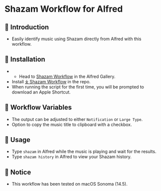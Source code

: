 # Shazam Workflow for Alfred

## 🤔 Introduction

- Easily identify music using Shazam directly from Alfred with this workflow.

## 🚀 Installation

- - Head to [Shazam Workflow](https://alfred.app/workflows/svenko99/shazam/) in the Alfred Gallery.
- Install [⤓ Shazam Workflow](https://github.com/svenko99/alfred-shazam/releases/latest/download/Shazam.alfredworkflow) in the repo.
- When running the script for the first time, you will be prompted to download an Apple Shortcut.

## 🔧 Workflow Variables

- The output can be adjusted to either `Notification` or `Large Type`.
- Option to copy the music title to clipboard with a checkbox.

## 🔄 Usage

- Type `shazam` in Alfred while the music is playing and wait for the results.
- Type `shazam history` in Alfred to view your Shazam history.

## 📝 Notice

- This workflow has been tested on macOS Sonoma (14.5).
